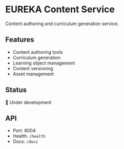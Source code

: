 # EUREKA Content Service

Content authoring and curriculum generation service.

## Features
- Content authoring tools
- Curriculum generation
- Learning object management
- Content versioning
- Asset management

## Status
🚧 Under development

## API
- Port: 8004
- Health: `/health`
- Docs: `/docs`
